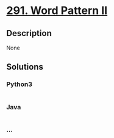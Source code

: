 # [291. Word Pattern II](https://leetcode.com/problems/word-pattern-ii)

## Description
None


## Solutions


### Python3

```python

```

### Java

```java

```

### ...
```

```
